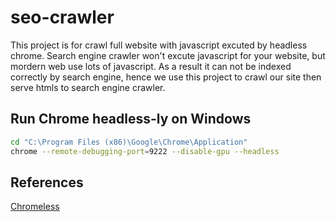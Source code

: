 # seo-crawler

This project is for crawl full website with javascript excuted by headless chrome.
Search engine crawler won't excute javascript for your website, but mordern web use lots of javascript. As a result it can not be indexed correctly by search engine, hence we use this project to crawl our site then serve htmls to search engine crawler.

## Run Chrome headless-ly on Windows

```bash
cd "C:\Program Files (x86)\Google\Chrome\Application"
chrome --remote-debugging-port=9222 --disable-gpu --headless
```

## References

[Chromeless](https://github.com/graphcool/chromeless)
